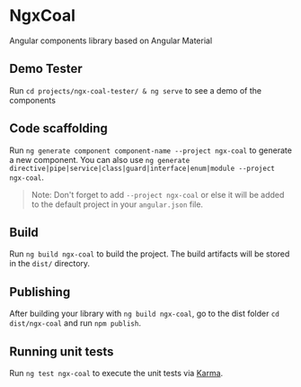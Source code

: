 # NgxCoal

Angular components library based on Angular Material

## Demo Tester

Run `cd projects/ngx-coal-tester/ & ng serve` to see a demo of the components

## Code scaffolding

Run `ng generate component component-name --project ngx-coal` to generate a new component. You can also use `ng generate directive|pipe|service|class|guard|interface|enum|module --project ngx-coal`.

> Note: Don't forget to add `--project ngx-coal` or else it will be added to the default project in your `angular.json` file.

## Build

Run `ng build ngx-coal` to build the project. The build artifacts will be stored in the `dist/` directory.

## Publishing

After building your library with `ng build ngx-coal`, go to the dist folder `cd dist/ngx-coal` and run `npm publish`.

## Running unit tests

Run `ng test ngx-coal` to execute the unit tests via [Karma](https://karma-runner.github.io).
